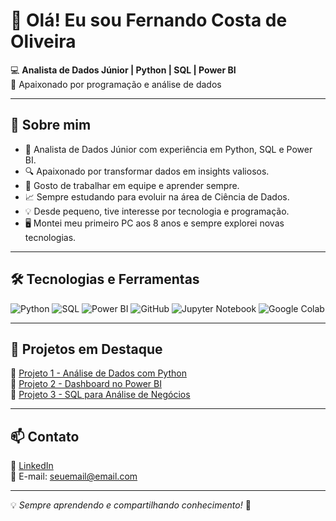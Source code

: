 # 👋 Olá! Eu sou Fernando Costa de Oliveira

💻 **Analista de Dados Júnior | Python | SQL | Power BI**  
🚀 Apaixonado por programação e análise de dados

---

## 📌 Sobre mim

- 🎯 Analista de Dados Júnior com experiência em Python, SQL e Power BI.
- 🔍 Apaixonado por transformar dados em insights valiosos.
- 🤝 Gosto de trabalhar em equipe e aprender sempre.
- 📈 Sempre estudando para evoluir na área de Ciência de Dados.
- 💡 Desde pequeno, tive interesse por tecnologia e programação.
- 🖥️ Montei meu primeiro PC aos 8 anos e sempre explorei novas tecnologias.

---

## 🛠️ Tecnologias e Ferramentas

![Python](https://img.shields.io/badge/-Python-3776AB?style=flat-square&logo=Python&logoColor=white)
![SQL](https://img.shields.io/badge/-SQL-4479A1?style=flat-square&logo=MySQL&logoColor=white)
![Power BI](https://img.shields.io/badge/-Power%20BI-F2C811?style=flat-square&logo=Power%20BI&logoColor=black)
![GitHub](https://img.shields.io/badge/-GitHub-181717?style=flat-square&logo=GitHub&logoColor=white)
![Jupyter Notebook](https://img.shields.io/badge/-Jupyter-FA8800?style=flat-square&logo=Jupyter&logoColor=white)
![Google Colab](https://img.shields.io/badge/-Google%20Colab-F9AB00?style=flat-square&logo=Google%20Colab&logoColor=white)

---

## 🚀 Projetos em Destaque

🔹 [Projeto 1 - Análise de Dados com Python](#)  
🔹 [Projeto 2 - Dashboard no Power BI](#)  
🔹 [Projeto 3 - SQL para Análise de Negócios](#)

---

## 📫 Contato

🔗 [LinkedIn](https://www.linkedin.com/in/fernando-costa-de-oliveira-97b124348)  
📧 E-mail: seuemail@email.com

---

💡 *Sempre aprendendo e compartilhando conhecimento!* 🚀
